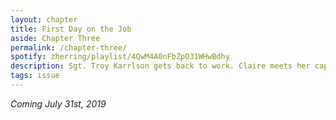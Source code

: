 ```yaml
---
layout: chapter
title: First Day on the Job
aside: Chapter Three
permalink: /chapter-three/
spotify: zherring/playlist/4QwM4A0nFbZpO31WHwBdhy
description: Sgt. Troy Karrlson gets back to work. Claire meets her captors. Doc wakes up. <br /> <em>Coming July 31st, 2019</em>
tags: issue
---
```


<em>Coming July 31st, 2019</em>
